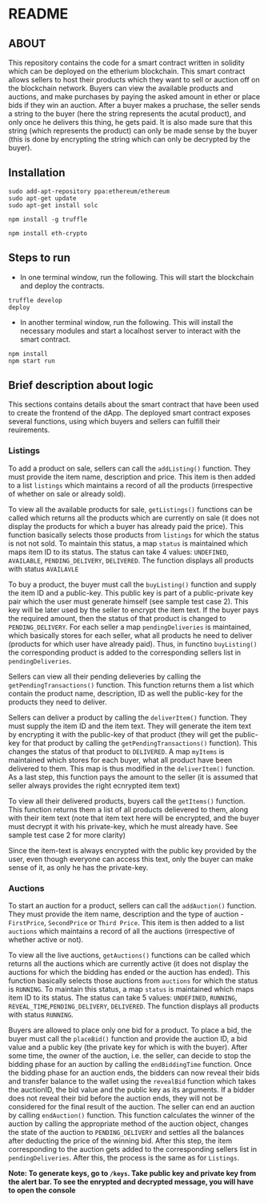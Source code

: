 # README
## ABOUT
This repository contains the code for a smart contract written in solidity which can be deployed on the etherium blockchain.
This smart contract allows sellers to host their products which they want to sell or auction off on the blockchain network. Buyers can view the available products and auctions, and make purchases by paying the asked amount in ether or place bids if they win an auction. After a buyer makes a pruchase, the seller sends a string to the buyer (here the string represents the acutal product), and only once he delivers this thing, he gets paid. It is also made sure that this string (which represents the product) can only be made sense by the buyer (this is done by encrypting the string which can only be decrypted by the buyer).

## Installation
```
sudo add-apt-repository ppa:ethereum/ethereum
sudo apt-get update
sudo apt-get install solc

npm install -g truffle

npm install eth-crypto 
```

## Steps to run
-   In one terminal window, run the following. This will start the blockchain and deploy the contracts.
```
truffle develop
deploy
```
-   In another terminal window, run the following. This will install the necessary modules and start a localhost server to interact with the smart contract.
```
npm install
npm start run
```

## Brief description about logic
This sections contains details about the smart contract that have been used to create the frontend of the dApp. The deployed smart contract exposes several functions, using which buyers and sellers can fulfill their reuirements.

### Listings
To add a product on sale, sellers can call the ```addListing()``` function. They must provide the item name, description and price. This item is then added to a list ```listings``` which maintains a record of all the products (irrespective of whether on sale or already sold).

To view all the available products for sale, ```getListings()``` functions can be called which returns all the products which are currently on sale (it does not display the products for which a buyer has already paid the price). This function basically selects those products from ```listings``` for which the status is not not sold. To maintain this status, a map ```status``` is maintained which maps item ID to its status. The status can take 4 values: ```UNDEFINED```, ```AVAILABLE```, ```PENDING_DELIVERY```, ```DELIVERED```. The function displays all products with status ```AVAILAVLE```

To buy a product, the buyer must call the ```buyListing()``` function and supply the item ID and a public-key. This public key is part of a public-private key pair which the user must generate himself (see sample test case 2). This key will be later used by the seller to encrypt the item text. If the buyer pays the required amount, then the status of that product is changed to ```PENDING_DELIVERY```. For each seller a map ```pendingDeliveries``` is maintained, which basically stores for each seller, what all products he need to deliver (products for which user have already paid). Thus, in functino ```buyListing()``` the corresponding product is added to the corresponding sellers list in ```pendingDeliveries```.

Sellers can view all their pending delieveries by calling the ```getPendingTransactions()``` function. This function returns them a list which contain the product name, description, ID as well the public-key for the products they need to deliver.

Sellers can deliver a product by calling the ```deliverItem()``` function. They must supply the item ID and the item text. They will generate the item text by encrypting it with the public-key of that product (they will get the public-key for that product by calling the ```getPendingTransactions()``` function). This changes the status of that product to ```DELIVERED```. A map ```myItems``` is maintained which stores for each buyer, what all product have been delivered to them. This map is thus modified in the ```deliverItem()``` function. As a last step, this function pays the amount to the seller (it is assumed that seller always provides the right ecnrypted item text)

To view all their delivered products, buyers call the ```getItems()``` function. This function returns them a list of all products delievered to them, along with their item text (note that item text here will be encrypted, and the buyer must decrypt it with his private-key, which he must already have. See sample test case 2 for more clarity)

Since the item-text is always encrypted with the public key provided by the user, even though everyone can access this text, only the buyer can make sense of it, as only he has the private-key.

### Auctions
To start an auction for a product, sellers can call the ```addAuction()``` function. They must provide the item name, description and the type of auction - ```FirstPrice```, ```SecondPrice``` or ```Third Price```. This item is then added to a list ```auctions``` which maintains a record of all the auctions (irrespective of whether active or not).

To view all the live auctions, ```getAuctions()``` functions can be called which returns all the auctions which are currently active (it does not display the auctions for which the bidding has ended or the auction has ended). This function basically selects those auctions from ```auctions``` for which the status is ```RUNNING```. To maintain this status, a map ```status``` is maintained which maps item ID to its status. The status can take 5 values: ```UNDEFINED```, ```RUNNING```, ```REVEAL_TIME```,```PENDING_DELIVERY```, ```DELIVERED```. The function displays all products with status ```RUNNING```.

Buyers are allowed to place only one bid for a product. To place a bid, the buyer must call the ```placeBid()``` function and provide the auction ID, a bid value and a public key (the private key for which is with the buyer). After some time, the owner of the auction, i.e. the seller, can decide to stop the bidding phase for an auction by calling the ```endBiddingTime``` function. Once the bidding phase for an auction ends, the bidders can now reveal their bids and transfer balance to the wallet using the ```revealBid``` function which takes the auctionID, the bid value and the public key as its arguments. If a bidder does not reveal their bid before the auction ends, they will not be considered for the final result of the auction. The seller can end an auction by calling ```endAuction()``` function. This function calculates the winner of the auction by calling the appropriate method of the auction object, changes the state of the auction to ```PENDING_DELIVERY``` and settles all the balances after deducting the price of the winning bid. After this step, the item corresponding to the auction gets added to the corresponding sellers list in ```pendingDeliveries```. After this, the process is the same as for ```Listings```.

**Note: To generate keys, go to ```/keys```. Take public key and private key from the alert bar. To see the enrypted and decrypted message, you will have to open the console**


